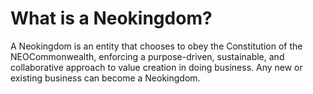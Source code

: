 # What is a Neokingdom?

A Neokingdom is an entity that chooses to obey the Constitution of the NEOCommonwealth, enforcing a purpose-driven, sustainable, and collaborative approach to value creation in doing business. Any new or existing business can become a Neokingdom.
